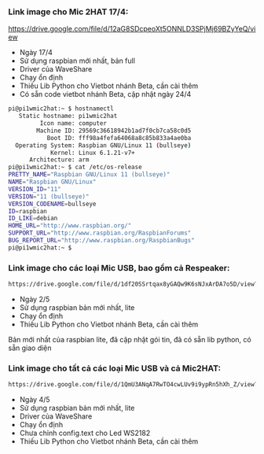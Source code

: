 ### Link image cho Mic 2HAT 17/4:

https://drive.google.com/file/d/12aG8SDcpeoXt5ONNLD3SPjMj69BZyYeQ/view

- Ngày 17/4
- Sử dụng raspbian mới nhất, bản full
- Driver của WaveShare
- Chạy ổn định
- Thiếu Lib Python cho Vietbot nhánh Beta, cần cài thêm
- Có sẵn code vietbot nhánh Beta, cập nhật ngày 24/4

```sh
pi@pi1wmic2hat:~ $ hostnamectl
   Static hostname: pi1wmic2hat
         Icon name: computer
        Machine ID: 29569c36618942b1ad7f0cb7ca58c0d5
           Boot ID: fff98a4fefa64068a8c85b833a4ae0ba
  Operating System: Raspbian GNU/Linux 11 (bullseye)
            Kernel: Linux 6.1.21-v7+
      Architecture: arm
pi@pi1wmic2hat:~ $ cat /etc/os-release
PRETTY_NAME="Raspbian GNU/Linux 11 (bullseye)"
NAME="Raspbian GNU/Linux"
VERSION_ID="11"
VERSION="11 (bullseye)"
VERSION_CODENAME=bullseye
ID=raspbian
ID_LIKE=debian
HOME_URL="http://www.raspbian.org/"
SUPPORT_URL="http://www.raspbian.org/RaspbianForums"
BUG_REPORT_URL="http://www.raspbian.org/RaspbianBugs"
pi@pi1wmic2hat:~ $ 
```
### Link image cho các loại Mic USB, bao gồm cả Respeaker:

```sh
https://drive.google.com/file/d/1df20SSrtqax8yGAQw9K6sNJxArDA7o5D/view?usp=share_link
```
- Ngày 2/5
- Sử dụng raspbian bản mới nhất, lite
- Chạy ổn định
- Thiếu Lib Python cho Vietbot nhánh Beta, cần cài thêm

Bản mới nhất của raspbian lite, đã cập nhật gói tin, đã có sẵn lib python, có sẵn giao diện

### Link image cho tất cả các loại Mic USB và cả Mic2HAT:

```sh
https://drive.google.com/file/d/1QmU3ANqA7RwTO4cwLUv9i9ypRn5hXh_Z/view?usp=share_link
```
- Ngày 4/5
- Sử dụng raspbian bản mới nhất, lite
- Driver của WaveShare
- Chạy ổn định
- Chưa chỉnh config.text cho Led WS2182
- Thiếu Lib Python cho Vietbot nhánh Beta, cần cài thêm

